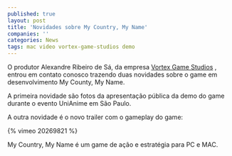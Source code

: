 ```yaml
---
published: true
layout: post
title: 'Novidades sobre My Country, My Name'
companies: ''
categories: News
tags: mac video vortex-game-studios demo
---
```

O produtor Alexandre Ribeiro de Sá, da empresa <a href="http://vortexgamestudios.com.br" target="_blank">Vortex Game Studios</a>
, entrou em contato conosco trazendo duas novidades sobre o game em desenvolvimento My County, My Name.
 
A primeira novidade são fotos da apresentação pública da demo do game durante o evento UniAnime em São Paulo.
 


 
A outra novidade é o novo trailer com o gameplay do game:
 
{% vimeo 20269821 %}
 
My Country, My Name é um game de ação e estratégia para PC e MAC.
 
